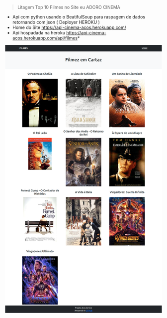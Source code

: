 > Litagem Top 10 Filmes no Site eu ADORO CINEMA 

- Api com python usando o BeatifulSoup para raspagem de dados retornando com json ( Deployer HEROKU )
- Home do Site https://api-cinema-acos.herokuapp.com/
- Api hospadada na heroku https://api-cinema-acos.herokuapp.com/api/filmes*

![Screenshot](screencapture.png)